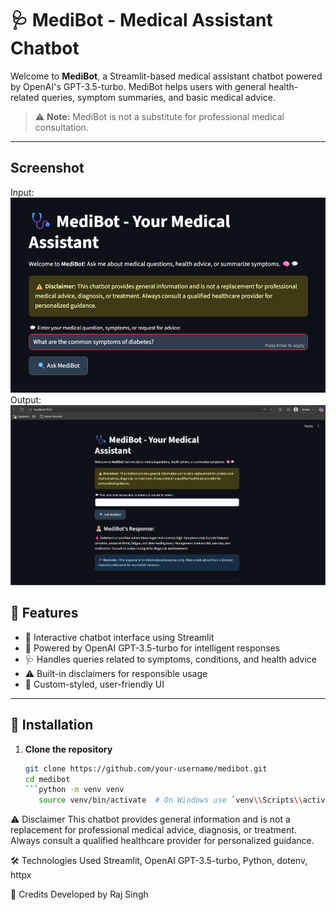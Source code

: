 # 🩺 MediBot - Medical Assistant Chatbot

Welcome to **MediBot**, a Streamlit-based medical assistant chatbot powered by OpenAI's GPT-3.5-turbo. MediBot helps users with general health-related queries, symptom summaries, and basic medical advice.

> ⚠️ **Note:** MediBot is not a substitute for professional medical consultation.

---

## Screenshot
Input:
![image alt](https://github.com/rajsingh565/MediBot/blob/0ffd8383d7846579c5fc101d8fa62511622bf67b/Screenshot1.png)
Output:
![image_alt](https://github.com/rajsingh565/MediBot/blob/cdd4ad26ea598f3414470baa8465af4c4f7b75ce/Screenshot2.png)


## 🌟 Features

- 💬 Interactive chatbot interface using Streamlit
- 🧠 Powered by OpenAI GPT-3.5-turbo for intelligent responses
- 🩺 Handles queries related to symptoms, conditions, and health advice
- ⚠️ Built-in disclaimers for responsible usage
- 🎨 Custom-styled, user-friendly UI

---

## 🚀 Installation

1. **Clone the repository**
   ```bash
   git clone https://github.com/your-username/medibot.git
   cd medibot
   ```python -m venv venv
      source venv/bin/activate  # On Windows use `venv\\Scripts\\activate`pip install -r requirements.txt


⚠️ Disclaimer
   This chatbot provides general information and is not a replacement for professional medical advice, diagnosis, or treatment. 
   Always consult a qualified healthcare provider for personalized guidance.

🛠️ Technologies Used
Streamlit,
OpenAI GPT-3.5-turbo,
Python,
dotenv,
httpx

🙌 Credits
Developed by Raj Singh
